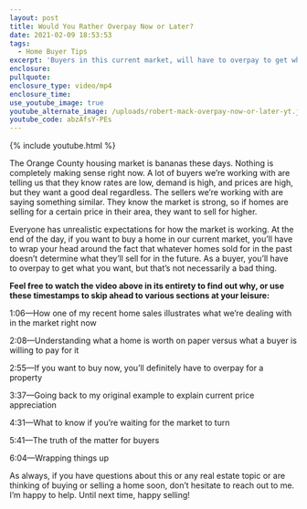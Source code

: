 ```yaml
---
layout: post
title: Would You Rather Overpay Now or Later?
date: 2021-02-09 18:53:53
tags:
  - Home Buyer Tips
excerpt: 'Buyers in this current market, will have to overpay to get what they want.'
enclosure:
pullquote:
enclosure_type: video/mp4
enclosure_time:
use_youtube_image: true
youtube_alternate_image: /uploads/robert-mack-overpay-now-or-later-yt.jpg
youtube_code: abzAfsY-PEs
---
```


{% include youtube.html %}

The Orange County housing market is bananas these days. Nothing is completely making sense right now. A lot of buyers we’re working with are telling us that they know rates are low, demand is high, and prices are high, but they want a good deal regardless. The sellers we’re working with are saying something similar. They know the market is strong, so if homes are selling for a certain price in their area, they want to sell for higher.&nbsp;

Everyone has unrealistic expectations for how the market is working. At the end of the day, if you want to buy a home in our current market, you’ll have to wrap your head around the fact that whatever homes sold for in the past doesn’t determine what they’ll sell for in the future. As a buyer, you’ll have to overpay to get what you want, but that’s not necessarily a bad thing.&nbsp;

**Feel free to watch the video above in its entirety to find out why, or use these timestamps to skip ahead to various sections at your leisure:**

1:06—How one of my recent home sales illustrates what we’re dealing with in the market right now

2:08—Understanding what a home is worth on paper versus what a buyer is willing to pay for it&nbsp;

2:55—If you want to buy now, you’ll definitely have to overpay for a property&nbsp;

3:37—Going back to my original example to explain current price appreciation

4:31—What to know if you’re waiting for the market to turn&nbsp;

5:41—The truth of the matter for buyers

6:04—Wrapping things up

As always, if you have questions about this or any real estate topic or are thinking of buying or selling a home soon, don’t hesitate to reach out to me. I’m happy to help. Until next time, happy selling\!
